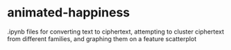 # animated-happiness
.ipynb files for converting text to ciphertext, attempting to cluster ciphertext from different families, and graphing them on a feature scatterplot
